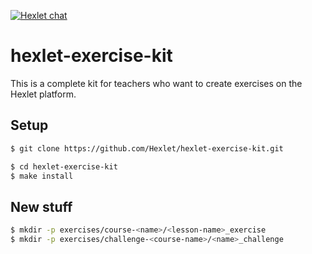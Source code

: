 [![Hexlet chat](http://slack-ru.hexlet.io/badge.svg)](http://slack-ru.hexlet.io)

# hexlet-exercise-kit

This is a complete kit for teachers who want to create exercises on the Hexlet platform.

## Setup

```sh
$ git clone https://github.com/Hexlet/hexlet-exercise-kit.git

$ cd hexlet-exercise-kit
$ make install
```

## New stuff

```sh
$ mkdir -p exercises/course-<name>/<lesson-name>_exercise
$ mkdir -p exercises/challenge-<course-name>/<name>_challenge
```

